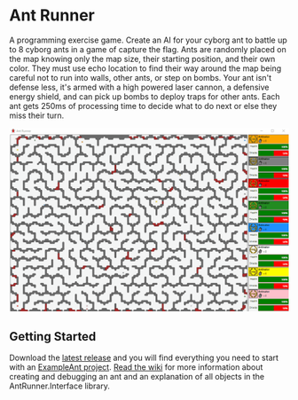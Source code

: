 # Ant Runner
A programming exercise game. Create an AI for your cyborg ant to battle up to 8 cyborg ants in a game of capture the flag. Ants are randomly placed on the map knowing only the map size, their starting position, and their own color. They must use echo location to find their way around the map being careful not to run into walls, other ants, or step on bombs. Your ant isn't defense less, it's armed with a high powered laser cannon, a defensive energy shield, and can pick up bombs to deploy traps for other ants. Each ant gets 250ms of processing time to decide what to do next or else they miss their turn.

![Preview](https://github.com/GimpArm/AntRunner/raw/master/AntRunner-Preview.gif)

## Getting Started
Download the [latest release](https://github.com/GimpArm/AntRunner/releases/download/1.1.1.0/AntRunner-1.1.0.zip) and you will find everything you need to start with an [ExampleAnt project](examples). [Read the wiki](https://github.com/GimpArm/AntRunner/wiki) for more information about creating and debugging an ant and an explanation of all objects in the AntRunner.Interface library.

